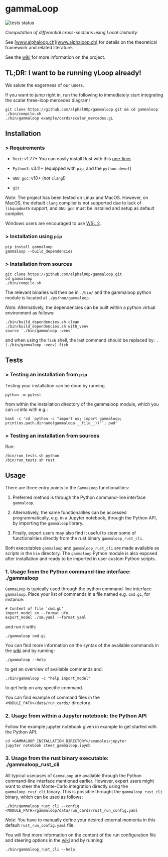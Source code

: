 # gammaLoop
![tests status](https://github.com/alphal00p/gammaloop/actions/workflows/gamma_loop_tests.yml/badge.svg?event=push)

*Computation of differential cross-sections using Local Unitarity.*

See [www.alphaloop.ch](www.alphaloop.ch) for details on the theoretical framework and related literature.

See the [wiki](https://wiki.alphaloop.ch/) for more information on the project.

## TL;DR: I want to be running γLoop already!

We salute the eagerness of our users.

If you want to jump right in, run the following to immediately start integrating the scalar three-loop mercedes diagram!

```
git clone https://github.com/alphal00p/gammaloop.git && cd gammaloop
./bin/compile.sh
./bin/gammaloop example/cards/scalar_mercedes.gL
```

## Installation

### > Requirements

* `Rust`: v1.77+ You can easily install Rust with this [one-liner](https://www.rust-lang.org/tools/install)

* `Python3`: v3.11+ (equipped with `pip`, and the `python-devel`)

* `GNU gcc`: v10+ (*not* `clang`!)

* `git`

*Note*: The project has been tested on Linux and MacOS. However, on MacOS, the default `clang` compiler is not supported due to lack of `libquadmath` support, and `GNU gcc` must be installed and setup as default compiler.

Windows users are encouraged to use [WSL 2](https://learn.microsoft.com/en-us/windows/wsl/).

### > Installation using `pip`
```
pip install gammaloop
gammaloop --build_dependencies
```

### > Installation from sources
```
git clone https://github.com/alphal00p/gammaloop.git
cd gammaloop
./bin/compile.sh
```
The relevant binaries will then be in `./bin/` and the gammaloop python module is located at `./python/gammaloop`.

*Note:* Alternatively, the dependencies can be built within a python virtual environment as follows:

```
./bin/build_dependencies.sh clean
./bin/build_dependencies.sh with_venv
source `./bin/gammaloop -venv`
```

and when using the `fish` shell, the last command should be replaced by: `. (./bin/gammaloop -venv).fish`

## Tests

### > Testing an installation from `pip`

Testing your installation can be done by running
```
python -m pytest
```
from within the installation directory of the gammaloop module, which you can `cd` into with e.g.:
```
bash -c 'cd `python -c "import os; import gammaloop; print(os.path.dirname(gammaloop.__file__))"`; pwd'
```

### > Testing an installation from sources

Run:
```
/bin/run_tests.sh python
/bin/run_tests.sh rust
```

## Usage

There are three entry points to the `GammaLoop` functionalities:

1. Preferred method is through the Python command-line interface `gammaloop`.

2. Alternatively, the same functionalities can be accessed programmatically, e.g. in a Jupyter notebook, through the Python API, by importing the `gammaloop` library.

3. Finally, expert users may also find it useful to steer some of functionalities directly from the rust binary `gammaloop_rust_cli`.

Both executables `gammaloop` and `gammaloop_rust_cli` are made available as scripts in the `bin` directory.
The `gammaloop` Python module is also exposed after installation and ready to be imported in user custom Python scripts.

### 1. Usage from the Python command-line interface: ./gammaloop

`GammaLoop` is typically used through the python command-line interface `gammaloop`.
Place your list of commands in a file named e.g. `cmd.gL`, for instance:

```
# Content of file 'cmd.gL'
import_model sm --format ufo
export_model ./sm.yaml --format yaml
```
and run it with:
```
./gammaloop cmd.gL
```
You can find more information on the syntax of the available commands in the [wiki](https://wiki.alphaloop.ch/) and by running:
```
./gammaloop --help
```
to get an overview of available commands and:
```
./bin/gammaloop -c "help import_model"
```
to get help on any specific command.

You can find example of command files in the `<MODULE_PATH>/data/run_cards/` directory.

### 2. Usage from within a Jupyter notebook: the Python API

Follow the example jupyter notebook given in example to get started with the Python API.
```
cd <GAMMALOOP_INSTALLATION_DIRECTORY>/examples/jupyter
jupyter notebook steer_gammaloop.ipynb
``` 

### 3. Usage from the rust binary executable: ./gammaloop_rust_cli

All typical usecases of `GammaLoop` are available through the Python command-line interface mentioned earlier.
However, expert users might want to steer the Monte-Carlo integration directly using the `gammaloop_rust_cli` binary.
This is possible throught the `gammaloop_rust_cli` binary, which can be used as follows:
```
./bin/gammaloop_rust_cli --config <MODULE_PATH>/gammaloop/data/run_cards/rust_run_config.yaml
```
*Note*: You have to manually define your desired external momenta in this default `rust_run_config.yaml` file.

You will find more information on the content of the run configuration file and steering options in the [wiki](https://wiki.alphaloop.ch/) and by running:
```
./bin/gammaloop_rust_cli --help
```

